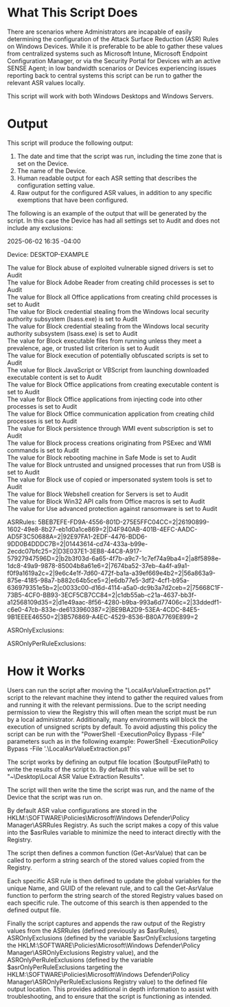 # What This Script Does #

There are scenarios where Administrators are incapable of easily determining the configuration of the Attack Surface Reduction (ASR) Rules on Windows Devices. While it is preferable to be able to gather these values from centralized systems such as Microsoft Intune, Microsoft Endpoint Configuration Manager, or via the Security Portal for Devices with an active SENSE Agent; in low bandwidth scenarios or Devices experiencing issues reporting back to central systems this script can be run to gather the relevant ASR values locally.

This script will work with both Windows Desktops and Windows Servers.

# Output #

This script will produce the following output:

1. The date and time that the script was run, including the time zone that is set on the Device.
2. The name of the Device.
3. Human readable output for each ASR setting that describes the configuration setting value.
4. Raw output for the configured ASR values, in addition to any specific exemptions that have been configured.

The following is an example of the output that will be generated by the script. In this case the Device has had all settings set to Audit and does not include any exclusions:

2025-06-02 16:35 -04:00

Device: DESKTOP-EXAMPLE

The value for Block abuse of exploited vulnerable signed drivers is set to Audit\
The value for Block Adobe Reader from creating child processes is set to Audit\
The value for Block all Office applications from creating child processes is set to Audit\
The value for Block credential stealing from the Windows local security authority subsystem (lsass.exe) is set to Audit\
The value for Block credential stealing from the Windows local security authority subsystem (lsass.exe) is set to Audit\
The value for Block executable files from running unless they meet a prevalence, age, or trusted list criterion is set to Audit\
The value for Block execution of potentially obfuscated scripts is set to Audit\
The value for Block JavaScript or VBScript from launching downloaded executable content is set to Audit\
The value for Block Office applications from creating executable content is set to Audit\
The value for Block Office applications from injecting code into other processes is set to Audit\
The value for Block Office communication application from creating child processes is set to Audit\
The value for Block persistence through WMI event subscription is set to Audit\
The value for Block process creations originating from PSExec and WMI commands is set to Audit\
The value for Block rebooting machine in Safe Mode is set to Audit\
The value for Block untrusted and unsigned processes that run from USB is set to Audit\
The value for Block use of copied or impersonated system tools is set to Audit\
The value for Block Webshell creation for Servers is set to Audit\
The value for Block Win32 API calls from Office macros is set to Audit\
The value for Use advanced protection against ransomware is set to Audit

ASRRules: 5BEB7EFE-FD9A-4556-801D-275E5FFC04CC=2|26190899-1602-49e8-8b27-eb1d0a1ce869=2|D4F940AB-401B-4EFC-AADC-AD5F3C50688A=2|92E97FA1-2EDF-4476-BDD6-9DD0B4DDDC7B=2|01443614-cd74-433a-b99e-2ecdc07bfc25=2|D3E037E1-3EB8-44C8-A917-57927947596D=2|b2b3f03d-6a65-4f7b-a9c7-1c7ef74a9ba4=2|a8f5898e-1dc8-49a9-9878-85004b8a61e6=2|7674ba52-37eb-4a4f-a9a1-f0f9a1619a2c=2|9e6c4e1f-7d60-472f-ba1a-a39ef669e4b2=2|56a863a9-875e-4185-98a7-b882c64b5ce5=2|e6db77e5-3df2-4cf1-b95a-636979351e5b=2|c0033c00-d16d-4114-a5a0-dc9b3a7d2ceb=2|75668C1F-73B5-4CF0-BB93-3ECF5CB7CC84=2|c1db55ab-c21a-4637-bb3f-a12568109d35=2|d1e49aac-8f56-4280-b9ba-993a6d77406c=2|33ddedf1-c6e0-47cb-833e-de6133960387=2|BE9BA2D9-53EA-4CDC-84E5-9B1EEEE46550=2|3B576869-A4EC-4529-8536-B80A7769E899=2

ASROnlyExclusions: 

ASROnlyPerRuleExclusions: 

# How it Works #

Users can run the script after moving the "LocalAsrValueExtraction.ps1" script to the relevant machine they intend to gather the required values from and running it with the relevant permissions. Due to the script needing permission to view the Registry this will often mean the script must be run by a local administrator. Additionally, many environments will block the execution of unsigned scripts by default. To avoid adjusting this policy the script can be run with the "PowerShell -ExecutionPolicy Bypass -File" parameters such as in the following example: PowerShell -ExecutionPolicy Bypass -File '.\LocalAsrValueExtraction.ps1'

The script works by defining an output file location ($outputFilePath) to write the results of the script to. By default this value will be set to "~\Desktop\Local ASR Value Extraction Results".

The script will then write the time the script was run, and the name of the Device that the script was run on.

By default ASR value configurations are stored in the HKLM:\SOFTWARE\Policies\Microsoft\Windows Defender\Policy Manager\ASRRules Registry. As such the script makes a copy of this value into the $asrRules variable to minimize the need to interact directly with the Registry.

The script then defines a common function (Get-AsrValue) that can be called to perform a string search of the stored values copied from the Registry.

Each specific ASR rule is then defined to update the global variables for the unique Name, and GUID of the relevant rule, and to call the Get-AsrValue function to perform the string search of the stored Registry values based on each specific rule. The outcome of this search is then appended to the defined output file.

Finally the script captures and appends the raw output of the Registry values from the ASRRules (defined previously as $asrRules), ASROnlyExclusions (defined by the variable $asrOnlyExclusions targeting the HKLM:\SOFTWARE\Policies\Microsoft\Windows Defender\Policy Manager\ASROnlyExclusions Registry value), and the ASROnlyPerRuleExclusions (defined by the variable $asrOnlyPerRuleExclusions targeting the HKLM:\SOFTWARE\Policies\Microsoft\Windows Defender\Policy Manager\ASROnlyPerRuleExclusions Registry value) to the defined file output location. This provides additional in depth information to assist with troubleshooting, and to ensure that the script is functioning as intended.
